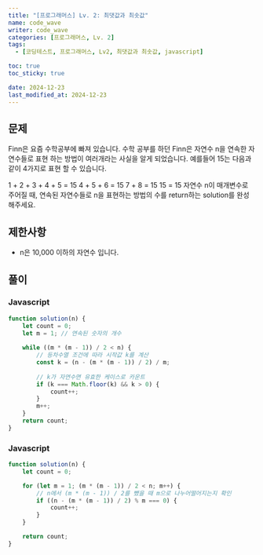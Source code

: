 ```yaml
---
title: "[프로그래머스] Lv. 2: 최댓값과 최솟값"
name: code_wave
writer: code_wave
categories: [프로그래머스, Lv. 2]
tags:
  - [코딩테스트, 프로그래머스, Lv2, 최댓값과 최솟값, javascript]

toc: true
toc_sticky: true

date: 2024-12-23
last_modified_at: 2024-12-23
---
```


## 문제
Finn은 요즘 수학공부에 빠져 있습니다. 수학 공부를 하던 Finn은 자연수 n을 연속한 자연수들로 표현 하는 방법이 여러개라는 사실을 알게 되었습니다. 예를들어 15는 다음과 같이 4가지로 표현 할 수 있습니다.

1 + 2 + 3 + 4 + 5 = 15
4 + 5 + 6 = 15
7 + 8 = 15
15 = 15
자연수 n이 매개변수로 주어질 때, 연속된 자연수들로 n을 표현하는 방법의 수를 return하는 solution를 완성해주세요.

## 제한사항
- n은 10,000 이하의 자연수 입니다.

## 풀이
### Javascript
```js
function solution(n) {
    let count = 0;
    let m = 1; // 연속된 숫자의 개수
  
    while ((m * (m - 1)) / 2 < n) {
        // 등차수열 조건에 따라 시작값 k를 계산
        const k = (n - (m * (m - 1)) / 2) / m;
    
        // k가 자연수면 유효한 케이스로 카운트
        if (k === Math.floor(k) && k > 0) {
            count++;
        }
        m++;
    }
    return count;
}
```

### Javascript
```js
function solution(n) {
    let count = 0;

    for (let m = 1; (m * (m - 1)) / 2 < n; m++) {
        // n에서 (m * (m - 1)) / 2를 뺐을 때 m으로 나누어떨어지는지 확인
        if ((n - (m * (m - 1)) / 2) % m === 0) {
            count++;
        }
    }

    return count;
}
```
